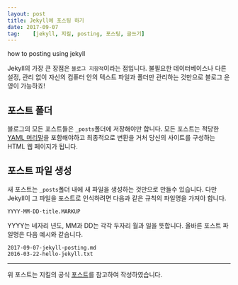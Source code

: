 ```yaml
---
layout: post
title: Jekyll에 포스팅 하기
date: 2017-09-07
tag:    [jekyll, 지킬, posting, 포스팅, 글쓰기]
---
```

how to posting using jekyll

Jekyll의 가장 큰 장점은 `블로그 지향적`이라는 점입니다.
불필요한 데이터베이스나 다른 설정, 관리 없이 자신의 컴퓨터 안의 텍스트 파일과 
폴더만 관리하는 것만으로 블로그 운영이 가능하죠!

## 포스트 폴더
블로그의 모든 포스트들은 `_posts`폴더에 저장해야만 합니다. 모든 포스트는 적당한 
[YAML 머리말](http://jekyllrb-ko.github.io/docs/frontmatter/)을 포함해야하고
최종적으로 변환을 거처 당신의 사이트를 구성하는 HTML 웹 페이지가 됩니다.

## 포스트 파일 생성
새 포스트는 `_posts`폴더 내에 새 파일을 생성하는 것만으로 만들수 있습니다. 다만 
Jekyll이 그 파일을 포스트로 인식하려면 다음과 같은 규칙의 파일명을 가져야 합니다.
```
YYYY-MM-DD-title.MARKUP
```
YYYY는 네자리 년도, MM과 DD는 각각 두자리 월과 일을 뜻합니다. 올바른 포스트 파일명은 
다음 예시와 같습니다.
```
2017-09-07-jekyll-posting.md
2016-03-22-hello-jekyll.txt
``` 

---
위 포스트는 지킬의 공식 [포스트](http://jekyllrb-ko.github.io/docs/posts/)를
참고하여 작성하였습니다.